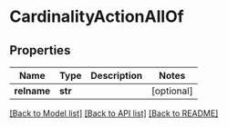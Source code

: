 # CardinalityActionAllOf

## Properties
Name | Type | Description | Notes
------------ | ------------- | ------------- | -------------
**relname** | **str** |  | [optional] 

[[Back to Model list]](../README.md#documentation-for-models) [[Back to API list]](../README.md#documentation-for-api-endpoints) [[Back to README]](../README.md)


